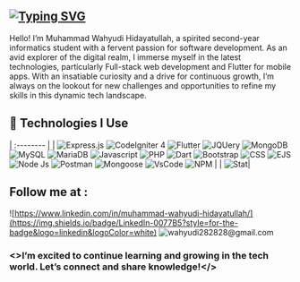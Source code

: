 ## [![Typing SVG](https://readme-typing-svg.demolab.com?font=Poppins&weight=700&size=35&pause=2000&color=F0DB4F&width=700&height=60&lines=%F0%9F%91%8B+Hi+There%2C+I'm+wahyudi.;I'm+an+Informatic+Student.+%F0%9F%8E%93;I'm+a+Full-Stack+Developer.+%F0%9F%8C%90;I'm+a+Flutter+Development+Enthusiast.+%F0%9F%AA%B6)](https://git.io/typing-svg)

Hello! I’m Muhammad Wahyudi Hidayatullah, a spirited second-year informatics student with a fervent passion for software development. As an avid explorer of the digital realm, I immerse myself in the latest technologies, particularly Full-stack web development and Flutter for mobile apps. With an insatiable curiosity and a drive for continuous growth, I’m always on the lookout for new challenges and opportunities to refine my skills in this dynamic tech landscape.

## 🚀 Technologies I Use

| :-------- |
| ![Express.js](https://img.shields.io/badge/Express.js-404D59?style=for-the-badge) ![CodeIgniter 4](https://img.shields.io/badge/Codeigniter-ffffff?style=for-the-badge&logo=Codeigniter&logoColor=red) ![Flutter](https://img.shields.io/badge/Flutter-02569B?style=for-the-badge&logo=flutter&logoColor=white) ![JQUery](https://img.shields.io/badge/jQuery-0769AD?style=for-the-badge&logo=jquery&logoColor=white) ![MongoDB](https://img.shields.io/badge/MongoDB-4EA94B?style=for-the-badge&logo=mongodb&logoColor=white) ![MySQL](https://img.shields.io/badge/MySQL-00000F?style=for-the-badge&logo=mysql&logoColor=white) ![MariaDB](https://img.shields.io/badge/MariaDB-003545?style=for-the-badge&logo=mariadb&logoColor=white) ![Javascript](https://img.shields.io/badge/-javascript-252525?style=for-the-badge&logo=javascript&logoColor=yellow) ![PHP](https://img.shields.io/badge/PHP-777BB4?style=for-the-badge&logo=php&logoColor=white) ![Dart](https://img.shields.io/badge/Dart-0175C2?style=for-the-badge&logo=dart&logoColor=white) ![Bootstrap](https://img.shields.io/badge/Bootstrap-563D7C?style=for-the-badge&logo=bootstrap&logoColor=white) ![CSS](https://img.shields.io/badge/CSS3-1572B6?style=for-the-badge&logo=css3&logoColor=white) ![EJS](https://img.shields.io/badge/Ejs-00?style=for-the-badge&logo=Ejs&logoColor=black) ![Node Js](https://img.shields.io/badge/Node.js-215732?style=for-the-badge&logo=node.js&logoColor=6cc24a) ![Postman](https://img.shields.io/badge/Postman-FF6C37?style=for-the-badge&logo=postman&logoColor=white) ![Mongoose](https://img.shields.io/badge/Mongoose-E34F26?style=for-the-badge&logo=Mongoose&logoColor=white) ![VsCode](https://img.shields.io/badge/Visual_Studio-5C2D91?style=for-the-badge&logo=visual%20studio&logoColor=white) ![NPM](https://img.shields.io/badge/npm-800000?style=for-the-badge&logo=npm&logoColor=white)  |
| ![Stat](https://github-readme-stats.vercel.app/api/top-langs/?username=mwahyudihd&theme=blue-green)|
 


<!--
**mwahyudihd/mwahyudihd** is a ✨ _special_ ✨ repository because its `README.md` (this file) appears on your GitHub profile.

Here are some ideas to get you started:

- 🔭 I’m currently working on ...
- 🌱 I’m currently learning ...
- 👯 I’m looking to collaborate on ...
- 🤔 I’m looking for help with ...
- 💬 Ask me about ...
- 📫 How to reach me: ...
- 😄 Pronouns: ...
- ⚡ Fun fact: ...
-->
## Follow me at :
![https://www.linkedin.com/in/muhammad-wahyudi-hidayatullah/](https://img.shields.io/badge/LinkedIn-0077B5?style=for-the-badge&logo=linkedin&logoColor=white) ![wahyudi282828@gmail.com](https://img.shields.io/badge/Gmail-D14836?style=for-the-badge&logo=gmail&logoColor=white)
### <>I’m excited to continue learning and growing in the tech world. Let’s connect and share knowledge!</>


